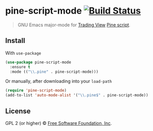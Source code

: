 # pine-script-mode [![Build Status](https://travis-ci.org/EricCrosson/pine-script-mode.svg?branch=master)](https://travis-ci.org/EricCrosson/pine-script-mode)

> GNU Emacs major-mode for [Trading View](https://tradingview.com) [Pine script](https://www.tradingview.com/study-script-reference/).

## Install

With `use-package`

```lisp
(use-package pine-script-mode
  :ensure t
  :mode (("\\.pine" . pine-script-mode)))
```

Or manually, after downloading into your `load-path`

```lisp
(require 'pine-script-mode)
(add-to-list 'auto-mode-alist '("\\.pine$" . pine-script-mode))
```

## License

GPL 2 (or higher) © [Free Software Foundation, Inc](http://www.fsf.org/about).
